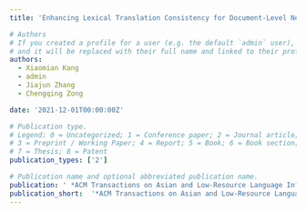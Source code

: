 ```yaml
---
title: 'Enhancing Lexical Translation Consistency for Document-Level Neural Machine Translation'

# Authors
# If you created a profile for a user (e.g. the default `admin` user), write the username (folder name) here
# and it will be replaced with their full name and linked to their profile.
authors:
  - Xiaomian Kang
  - admin
  - Jiajun Zhang
  - Chengqing Zong

date: '2021-12-01T00:00:00Z'

# Publication type.
# Legend: 0 = Uncategorized; 1 = Conference paper; 2 = Journal article;
# 3 = Preprint / Working Paper; 4 = Report; 5 = Book; 6 = Book section;
# 7 = Thesis; 8 = Patent
publication_types: ['2']

# Publication name and optional abbreviated publication name.
publication: ' *ACM Transactions on Asian and Low-Resource Language Information Processing*'
publication_short:  '*ACM Transactions on Asian and Low-Resource Language Information Processing*'
---
```



